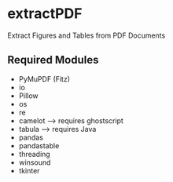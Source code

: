 # extractPDF
Extract Figures and Tables from PDF Documents

## Required Modules
- PyMuPDF (Fitz)
- io
- Pillow
- os
- re
- camelot --> requires ghostscript
- tabula --> requires Java
- pandas
- pandastable
- threading
- winsound
- tkinter

